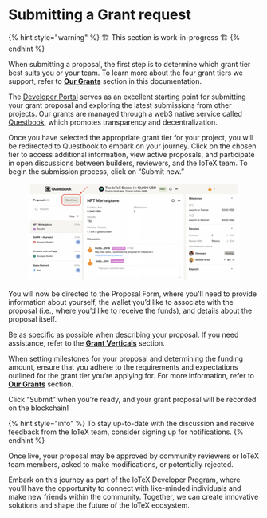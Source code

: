 # Submitting a Grant request

{% hint style="warning" %}
&#x20;🏗 This section is work-in-progress  🏗
{% endhint %}

When submitting a proposal, the first step is to determine which grant tier best suits you or your team. To learn more about the four grant tiers we support, refer to [**Our Grants**](grant-tiers/) section in this documentation.&#x20;

The [Developer Portal](https://developers.iotex.io/) serves as an excellent starting point for submitting your grant proposal and exploring the latest submissions from other projects. Our grants are managed through a web3 native service called [Questbook](https://questbook.app/), which promotes transparency and decentralization.

Once you have selected the appropriate grant tier for your project, you will be redirected to Questbook to embark on your journey. Click on the chosen tier to access additional information, view active proposals, and participate in open discussions between builders, reviewers, and the IoTeX team. To begin the submission process, click on “Submit new.”

<figure><img src="../.gitbook/assets/Screen Shot 2023-04-11 at 9.08.44 PM.png" alt=""><figcaption></figcaption></figure>

You will now be directed to the Proposal Form, where you’ll need to provide information about yourself, the wallet you’d like to associate with the proposal (i.e., where you’d like to receive the funds), and details about the proposal itself.

Be as specific as possible when describing your proposal. If you need assistance, refer to the [**Grant Verticals**](grant-verticals/) section.

When setting milestones for your proposal and determining the funding amount, ensure that you adhere to the requirements and expectations outlined for the grant tier you’re applying for. For more information, refer to [**Our Grants**](grant-tiers/) section.

Click “Submit” when you’re ready, and your grant proposal will be recorded on the blockchain!&#x20;

{% hint style="info" %}
To stay up-to-date with the discussion and receive feedback from the IoTeX team, consider signing up for notifications.
{% endhint %}

Once live, your proposal may be approved by community reviewers or IoTeX team members, asked to make modifications, or potentially rejected.

Embark on this journey as part of the IoTeX Developer Program, where you’ll have the opportunity to connect with like-minded individuals and make new friends within the community. Together, we can create innovative solutions and shape the future of the IoTeX ecosystem.&#x20;
